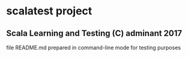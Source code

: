 # scalatest project
Scala Learning and Testing
(C) adminant 2017
---
file README.md prepared in command-line mode for testing purposes
